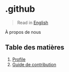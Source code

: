 # .github

> Read in [English](/docs/README.md)

À propos de nous

## Table des matières

1. [Profile](/profile/README.fr.md)
2. [Guide de contribution](/docs/fr/guide-de-contribution.md)
